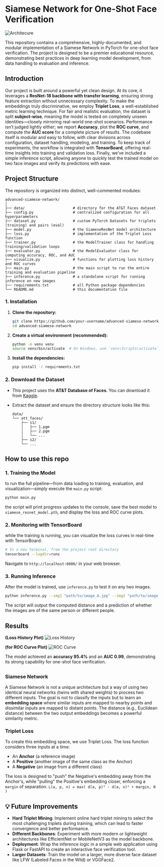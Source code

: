 # Siamese Network for One-Shot Face Verification

![Architecure](/data/aa.webp) 

This repository contains a comprehensive, highly-documented, and modular implementation of a Siamese Network in PyTorch for one-shot face verification. The project is designed to be a premier educational resource, demonstrating best practices in deep learning model development, from data handling to evaluation and inference.

## Introduction

Our project is built around a powerful yet clean design. At its core, it leverages a **ResNet-18 backbone with transfer learning**, ensuring strong feature extraction without unnecessary complexity. To make the embeddings truly discriminative, we employ **Triplet Loss**, a well-established metric learning technique. For fair and realistic evaluation, the dataset is split **subject-wise**, meaning the model is tested on completely unseen identities—closely mirroring real-world one-shot scenarios. Performance isn’t judged lightly either; we report **Accuracy**, plot the **ROC curve**, and compute the **AUC score** for a complete picture of results. The codebase itself is modular and easy to follow, with clear divisions across configuration, dataset handling, modeling, and training. To keep track of experiments, the workflow is integrated with **TensorBoard**, offering real-time insights into training and validation loss. Finally, we’ve included a simple inference script, allowing anyone to quickly test the trained model on two face images and verify its predictions with ease.


## Project Structure

The repository is organized into distinct, well-commented modules:

```
advanced-siamese-network/
│
├── data/                      # directory for the AT&T Faces dataset
├── config.py                  # centralized configuration for all hyperparameters
├── dataset.py                 # custom PyTorch Datasets for triplets (training) and pairs (eval)
├── model.py                   # the SiameseResNet model architecture
├── loss.py                    # implementation of the Triplet Loss function
├── trainer.py                 # the ModelTrainer class for handling training/validation loops
├── evaluator.py               # the ModelEvaluator class for computing accuracy, ROC, and AUC
├── visualize.py               # functions for plotting loss history and ROC curves
├── main.py                    # the main script to run the entire training and evaluation pipeline
├── inference.py               # a standalone script for running inference on new images
├── requirements.txt           # all Python package dependencies
└── README.md                  # this documentation file
```


### 1. Installation

1.  **Clone the repository:**
    ```bash
    git clone https://github.com/your-username/advanced-siamese-network.git
    cd advanced-siamese-network
    ```

2.  **Create a virtual environment (recommended):**
    ```bash
    python -m venv venv
    source venv/bin/activate  # On Windows, use `venv\Scripts\activate`
    ```

3.  **Install the dependencies:**
    ```bash
    pip install -r requirements.txt
    ```

### 2. Download the Dataset

-   This project uses the **AT&T Database of Faces**. You can download it from [Kaggle](https://www.kaggle.com/datasets/kasikrit/att-database-of-faces).
-   Extract the dataset and ensure the directory structure looks like this:

    ```
    data/
    └── att_faces/
        ├── s1/
        │   ├── 1.pgm
        │   ├── 2.pgm
        │   └── ...
        ├── s2/
        └── ...
    ```

## How to use this repo

### 1. Training the Model

to run the full pipeline—from data loading to training, evaluation, and visualization—simply execute the `main.py` script:

```bash
python main.py
```

the script will print progress updates to the console, save the best model to `siamese_resnet_model.pth`, and display the loss and ROC curve plots.

### 2. Monitoring with TensorBoard

while the training is running, you can visualize the loss curves in real-time with TensorBoard:

```bash
# In a new terminal, from the project root directory
tensorboard --logdir=runs
```

Navigate to `http://localhost:6006/` in your web browser.

### 3. Running Inference

After the model is trained, use `inference.py` to test it on any two images.

```bash
python inference.py --img1 "path/to/image_A.jpg" --img2 "path/to/image_B.jpg"
```

The script will output the computed distance and a prediction of whether the images are of the same person or different people.

## Results


**(Loss History Plot)**
![Loss History](/data/loss_history.png)

**(for ROC Curve Plot)**
![ROC Curve](/data/roc_curve.png)

The model  achieved an **accuracy  95.4%** and an **AUC  0.99**, demonstrating its strong capability for one-shot face verification.

## 

### Siamese Network

A Siamese Network is not a unique architecture but a way of using two identical neural networks (twins with shared weights) to process two different inputs. The goal is not to classify the inputs but to learn an **embedding space** where similar inputs are mapped to nearby points and dissimilar inputs are mapped to distant points. The distance (e.g., Euclidean distance) between the two output embeddings becomes a powerful similarity metric.

### Triplet Loss

To create this embedding space, we use Triplet Loss. The loss function considers three inputs at a time:
-   An **Anchor** (a reference image)
-   A **Positive** (another image of the same class as the Anchor)
-   A **Negative** (an image from a different class)

The loss is designed to "push" the Negative's embedding away from the Anchor's, while "pulling" the Positive's embedding closer, enforcing a `margin` of separation.
`L(a, p, n) = max( d(a, p)² - d(a, n)² + margin, 0 )`

## 💡 Future Improvements

-   **Hard Triplet Mining**: Implement online hard triplet mining to select the most challenging triplets during training, which can lead to faster convergence and better performance.
-   **Different Backbones**: Experiment with more modern or lightweight architectures like EfficientNet or MobileNetV3 as the model backbone.
-   **Deployment**: Wrap the inference logic in a simple web application using Flask or FastAPI to create an interactive face verification tool.
-   **Larger Datasets**: Train the model on a larger, more diverse face dataset like LFW (Labeled Faces in the Wild) or VGGFace2.
